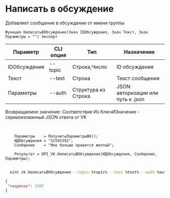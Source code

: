 ﻿---
sidebar_position: 4
---

# Написать в обсуждение
 Добавляет сообщение в обсуждение от имени группы



`Функция НаписатьВОбсуждение(Знач IDОбсуждения, Знач Текст, Знач Параметры = "") Экспорт`

  | Параметр | CLI опция | Тип | Назначение |
  |-|-|-|-|
  | IDОбсуждения | --topic | Строка,Число | ID обсуждения |
  | Текст | --text | Строка | Текст сообщения |
  | Параметры | --auth | Структура из Строка | JSON авторизации или путь к .json |

  
  Возвращаемое значение:   Соответствие Из КлючИЗначение - сериализованный JSON ответа от VK

<br/>




```bsl title="Пример кода"
    Параметры    = ПолучитьПараметрыВК();
    ИДОбсуждения = "52591592";
    Сообщение    = "Мне больше нравится желтый";

    Результат = OPI_VK.НаписатьВОбсуждение(ИДОбсуждения, Сообщение, Параметры);
```



```sh title="Пример команды CLI"
    
  oint vk НаписатьВОбсуждение --topic %topic% --text %text% --auth %auth%

```

```json title="Результат"
{
 "response": 1507
}
```
